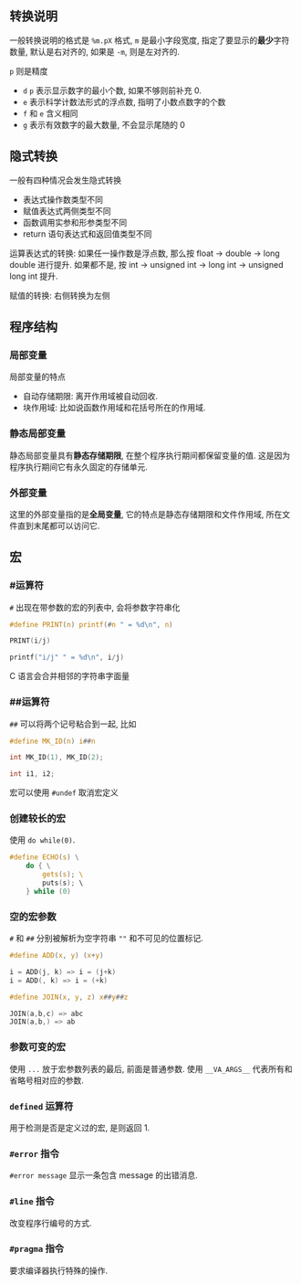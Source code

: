 ## 转换说明

一般转换说明的格式是 `%m.pX` 格式, `m` 是最小字段宽度, 指定了要显示的**最少**字符数量, 默认是右对齐的, 如果是 `-m`, 则是左对齐的. 

`p` 则是精度
- `d` `p` 表示显示数字的最小个数, 如果不够则前补充 $0$.
- `e` 表示科学计数法形式的浮点数, 指明了小数点数字的个数
- `f` 和 `e` 含义相同
- `g` 表示有效数字的最大数量, 不会显示尾随的 $0$

## 隐式转换

一般有四种情况会发生隐式转换
- 表达式操作数类型不同
- 赋值表达式两侧类型不同
- 函数调用实参和形参类型不同
- return 语句表达式和返回值类型不同

运算表达式的转换:
如果任一操作数是浮点数, 那么按 float -> double -> long double 进行提升.
如果都不是, 按 int -> unsigned int -> long int -> unsigned long int 提升.

赋值的转换:
右侧转换为左侧


## 程序结构

### 局部变量

局部变量的特点
- 自动存储期限: 离开作用域被自动回收.
- 块作用域: 比如说函数作用域和花括号所在的作用域.

### 静态局部变量

静态局部变量具有**静态存储期限**, 在整个程序执行期间都保留变量的值. 这是因为程序执行期间它有永久固定的存储单元.

### 外部变量

这里的外部变量指的是**全局变量**, 它的特点是静态存储期限和文件作用域, 所在文件直到末尾都可以访问它.

## 宏

### #运算符

`#` 出现在带参数的宏的列表中, 会将参数字符串化

```c
#define PRINT(n) printf(#n " = %d\n", n)

PRINT(i/j)

printf("i/j" " = %d\n", i/j)
```

C 语言会合并相邻的字符串字面量

### ##运算符

`##` 可以将两个记号粘合到一起, 比如

```c
#define MK_ID(n) i##n

int MK_ID(1), MK_ID(2);

int i1, i2;
```

宏可以使用 `#undef` 取消宏定义

### 创建较长的宏

使用 `do while(0)`.

```c
#define ECHO(s) \
	do { \
		gets(s); \ 
		puts(s); \
	} while (0)
```

### 空的宏参数

`#` 和 `##` 分别被解析为空字符串 `""` 和不可见的位置标记.

```c
#define ADD(x, y) (x+y)

i = ADD(j, k) => i = (j+k)
i = ADD(, k) => i = (+k)

#define JOIN(x, y, z) x##y##z

JOIN(a,b,c) => abc 
JOIN(a,b,) => ab
```

### 参数可变的宏

使用 `...` 放于宏参数列表的最后, 前面是普通参数. 使用 `__VA_ARGS__` 代表所有和省略号相对应的参数.

### `defined` 运算符

用于检测是否是定义过的宏, 是则返回 1.

###  `#error` 指令

`#error message` 显示一条包含 message 的出错消息.

### `#line` 指令

改变程序行编号的方式.

### `#pragma` 指令

要求编译器执行特殊的操作.

